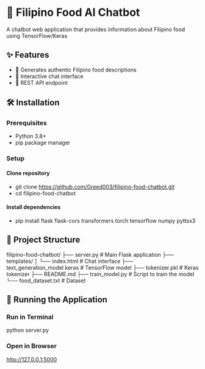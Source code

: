 # 🍲 Filipino Food AI Chatbot

A chatbot web application that provides information about Filipino food using TensorFlow/Keras

## ✨ Features

- 🍛 Generates authentic Filipino food descriptions
- 💬 Interactive chat interface
- 🚀 REST API endpoint

## 🛠️ Installation

### Prerequisites
- Python 3.8+
- pip package manager

### Setup
#### Clone repository
- git clone https://github.com/Greed003/filipino-food-chatbot.git
- cd filipino-food-chatbot
#### Install dependencies
- pip install flask flask-cors transformers torch tensorflow numpy pyttsx3

## 📁 Project Structure
filipino-food-chatbot/
├── server.py                 # Main Flask application
├── templates/
│   └── index.html            # Chat interface
├── text_generation_model.keras  # TensorFlow model
├── tokenizer.pkl             # Keras tokenizer
├── README.md
├── train_model.py            # Script to train the model
└── food_dataset.txt          # Dataset

## 🚀 Running the Application

### Run in Terminal
python server.py
### Open in Browser
http://127.0.0.1:5000
